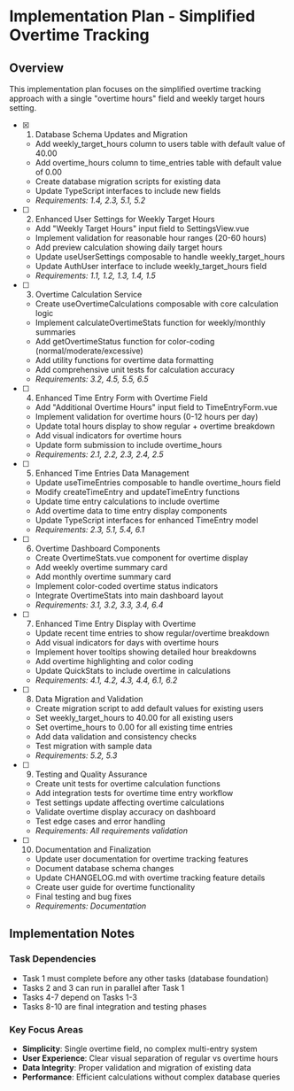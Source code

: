 # Implementation Plan - Simplified Overtime Tracking

## Overview
This implementation plan focuses on the simplified overtime tracking approach with a single "overtime hours" field and weekly target hours setting.

- [x] 1. Database Schema Updates and Migration



  - Add weekly_target_hours column to users table with default value of 40.00
  - Add overtime_hours column to time_entries table with default value of 0.00
  - Create database migration scripts for existing data
  - Update TypeScript interfaces to include new fields
  - _Requirements: 1.4, 2.3, 5.1, 5.2_

- [ ] 2. Enhanced User Settings for Weekly Target Hours
  - Add "Weekly Target Hours" input field to SettingsView.vue
  - Implement validation for reasonable hour ranges (20-60 hours)
  - Add preview calculation showing daily target hours
  - Update useUserSettings composable to handle weekly_target_hours
  - Update AuthUser interface to include weekly_target_hours field
  - _Requirements: 1.1, 1.2, 1.3, 1.4, 1.5_

- [ ] 3. Overtime Calculation Service
  - Create useOvertimeCalculations composable with core calculation logic
  - Implement calculateOvertimeStats function for weekly/monthly summaries
  - Add getOvertimeStatus function for color-coding (normal/moderate/excessive)
  - Add utility functions for overtime data formatting
  - Add comprehensive unit tests for calculation accuracy
  - _Requirements: 3.2, 4.5, 5.5, 6.5_

- [ ] 4. Enhanced Time Entry Form with Overtime Field
  - Add "Additional Overtime Hours" input field to TimeEntryForm.vue
  - Implement validation for overtime hours (0-12 hours per day)
  - Update total hours display to show regular + overtime breakdown
  - Add visual indicators for overtime hours
  - Update form submission to include overtime_hours
  - _Requirements: 2.1, 2.2, 2.3, 2.4, 2.5_

- [ ] 5. Enhanced Time Entries Data Management
  - Update useTimeEntries composable to handle overtime_hours field
  - Modify createTimeEntry and updateTimeEntry functions
  - Update time entry calculations to include overtime
  - Add overtime data to time entry display components
  - Update TypeScript interfaces for enhanced TimeEntry model
  - _Requirements: 2.3, 5.1, 5.4, 6.1_

- [ ] 6. Overtime Dashboard Components
  - Create OvertimeStats.vue component for overtime display
  - Add weekly overtime summary card
  - Add monthly overtime summary card
  - Implement color-coded overtime status indicators
  - Integrate OvertimeStats into main dashboard layout
  - _Requirements: 3.1, 3.2, 3.3, 3.4, 6.4_

- [ ] 7. Enhanced Time Entry Display with Overtime
  - Update recent time entries to show regular/overtime breakdown
  - Add visual indicators for days with overtime hours
  - Implement hover tooltips showing detailed hour breakdowns
  - Add overtime highlighting and color coding
  - Update QuickStats to include overtime in calculations
  - _Requirements: 4.1, 4.2, 4.3, 4.4, 6.1, 6.2_

- [ ] 8. Data Migration and Validation
  - Create migration script to add default values for existing users
  - Set weekly_target_hours to 40.00 for all existing users
  - Set overtime_hours to 0.00 for all existing time entries
  - Add data validation and consistency checks
  - Test migration with sample data
  - _Requirements: 5.2, 5.3_

- [ ] 9. Testing and Quality Assurance
  - Create unit tests for overtime calculation functions
  - Add integration tests for overtime time entry workflow
  - Test settings update affecting overtime calculations
  - Validate overtime display accuracy on dashboard
  - Test edge cases and error handling
  - _Requirements: All requirements validation_

- [ ] 10. Documentation and Finalization
  - Update user documentation for overtime tracking features
  - Document database schema changes
  - Update CHANGELOG.md with overtime tracking feature details
  - Create user guide for overtime functionality
  - Final testing and bug fixes
  - _Requirements: Documentation_

## Implementation Notes

### Task Dependencies
- Task 1 must complete before any other tasks (database foundation)
- Tasks 2 and 3 can run in parallel after Task 1
- Tasks 4-7 depend on Tasks 1-3
- Tasks 8-10 are final integration and testing phases

### Key Focus Areas
- **Simplicity**: Single overtime field, no complex multi-entry system
- **User Experience**: Clear visual separation of regular vs overtime hours
- **Data Integrity**: Proper validation and migration of existing data
- **Performance**: Efficient calculations without complex database queries